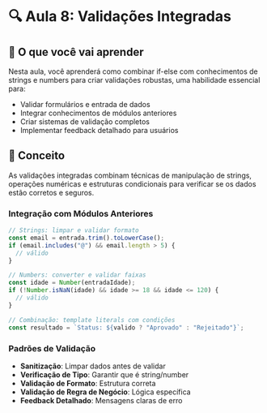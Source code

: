 # 🔍 Aula 8: Validações Integradas

## 📖 O que você vai aprender

Nesta aula, você aprenderá como combinar if-else com conhecimentos de strings e numbers para criar validações robustas, uma habilidade essencial para:

- Validar formulários e entrada de dados
- Integrar conhecimentos de módulos anteriores
- Criar sistemas de validação completos
- Implementar feedback detalhado para usuários

## 🧠 Conceito

As validações integradas combinam técnicas de manipulação de strings, operações numéricas e estruturas condicionais para verificar se os dados estão corretos e seguros.

### Integração com Módulos Anteriores

```javascript
// Strings: limpar e validar formato
const email = entrada.trim().toLowerCase();
if (email.includes("@") && email.length > 5) {
  // válido
}

// Numbers: converter e validar faixas
const idade = Number(entradaIdade);
if (!Number.isNaN(idade) && idade >= 18 && idade <= 120) {
  // válido
}

// Combinação: template literals com condições
const resultado = `Status: ${valido ? "Aprovado" : "Rejeitado"}`;
```

### Padrões de Validação

- **Sanitização**: Limpar dados antes de validar
- **Verificação de Tipo**: Garantir que é string/number
- **Validação de Formato**: Estrutura correta
- **Validação de Regra de Negócio**: Lógica específica
- **Feedback Detalhado**: Mensagens claras de erro
